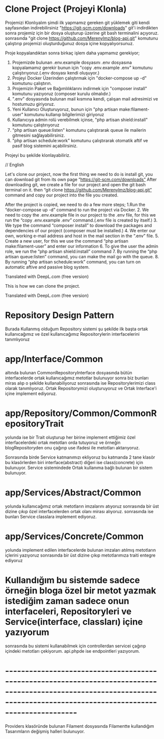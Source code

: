

# Clone Project (Projeyi Klonla)

Projemizi Klonlıyalım şimdi ilk yapmamız gereken git yüklemek giti kendi sayfasından indirebilirsiniz "https://git-scm.com/downloads"
git'i indirdikten sonra projemiz için bir dosya oluşturup üzerine git bash terminalini açıyoruz. 
sonrasında "git clone https://github.com/Merenylmz/blog-api.git" 
komutunu çalıştırıp projemizi oluşturduğunuz dosya içine kopyalıyorsunuz.

Proje kopyalandıktan sonra birkaç işlem daha yapmamız gerekiyor;

1. Projemizde bulunan .env.example dosyasını .env dosyasına kopyalamamız gerekir bunun için "copy .env.example .env" komutunu çalıştırıyoruz.(.env dosyası kendi oluşuyor.)
2. Projeyi Docker Üzerinden çalıştırmak için "docker-compose up -d" komutunu çalıştırın.
3. Projemizin Paket ve Bağımlılıklarını indirmek için "composer install" komutunu yazıyoruz (composer kurulu olmalıdır.)
4. ".env" dosyasında bulunan mail kısmına kendi, çalışan mail adresimizi ve hostumuzu giriyoruz.
5. Yeni Kullanıcı Oluşturuyoruz, bunun için "php artisan make:filament-user" komutunu kullanıp bilgilerimizi giriyoruz
6. Kullanıcıya admin rolü verebilmek içinse, "php artisan shield:install" komutunu çalıştırıyoruz
7. "php artisan queue:listen" komutunu çalıştırarak queue ile mailerin gitmesini sağlayabilirsiniz.
8. "php artisan schedule:work" komutunu çalıştırarak otomatik aftif ve pasif blog sistemini açabilirsiniz.

Projeyi bu şekilde klonlayabiliriz.

// English

Let's clone our project, now the first thing we need to do is install git, you can download git from its own page “https://git-scm.com/downloads”
After downloading git, we create a file for our project and open the git bash terminal on it. 
then “git clone https://github.com/Merenylmz/blog-api.git” 
command and copy our project into the file you created.

After the project is copied, we need to do a few more steps;
1.Run the “docker-compose up -d” command to run the project via Docker.
2. We need to copy the .env.example file in our project to the .env file, for this we run the “copy .env.example .env” command.(.env file is created by itself.)
3. We type the command “composer install” to download the packages and dependencies of our project (composer must be installed.)
4. We enter our own, working e-mail address and host in the mail section in the “.env” file.
5. Create a new user, for this we use the command “php artisan make:filament-user” and enter our information
6. To give the user the admin role, we run the “php artisan shield:install” command
7. By running the “php artisan queue:listen” command, you can make the mail go with the queue.
8. By running “php artisan schedule:work” command, you can turn on automatic aftive and passive blog system.

Translated with DeepL.com (free version)

This is how we can clone the project.

Translated with DeepL.com (free version)




# Repository Design Pattern

Burada Kullanmış olduğum Repository sistemi şu şekilde ilk başta ortak kullanıcağımız ve özel kullanıcağımız Repositorylerin interfacelerini tanımlıyoruz
# app/Interface/Common 
altında bulunan CommonRepositoryInterface dosyasında bütün interfacelerde ortak kullanıcağımız metotlar bulunuyor sonra biz bunları miras alıp o şekilde kullanabiliyoruz
sonrasında ise Repositorylerimizi class olarak tanımlıyoruz.
Ortak Repositorymizi oluşturuyoruz ve Ortak Interface'i içine implement ediyoruz.
# app/Repository/Common/CommonRepositoryTrait
yolunda ise bir Trait oluşturup her birine implement ettiğimiz özel interfacelerdeki ortak metotları orda tutuyoruz ve örneğin blogRepositoryden onu çağırıp use ifadesi
ile metotları aktarıyoruz.

Sonrasında birde Service katmanımızı ekliyoruz bu katmanda 2 tane klasör bu klasörlerden biri interface(abstract) diğeri ise class(concrete) için bulunuyor.
Service sistemindede Ortak kullanıma bağlı bulunan bir sistem bulunuyor.

# app/Services/Abstract/Common
yolunda kullanıcağımız ortak metotların imzalarını atıyoruz sonrasında bir üst dizine çıkıp özel interfacelerden ortak olanı mirası alıyoruz.
sonrasında ise bunları Service classlara implement ediyoruz.

# app/Services/Concrete/Common
yolunda implement edilen interfacelerde bulunan imzaları atılmış metotların içlerini yazıyoruz
sonrasında bir üst dizine çıkıp metotlarımıza traiti entegre ediyoruz


# Kullandığım bu sistemde sadece örneğin bloga özel bir metot yazmak istediğim zaman sadece onun interfaceleri, Repositoryleri ve Service(interface, classları) içine yazıyorum

sonrasında bu sistemi kullanabilmek için controllerdan servicei çağırıp içindeki metotları çekiyorum. api.phpde ise endpointleri yazıyorum.

# --------------------------------------------------------------------------------------------------------------------------------------------------------------------------
Providers klasöründe bulunan Filament dosyasında Filamentte kullandığım Tasarımların değişmiş halleri bulunuyor.
